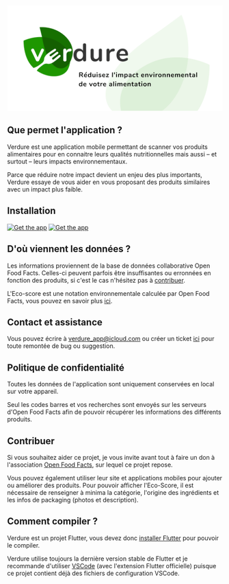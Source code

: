 ![Banner](/raw_graphics/banner.png)

## Que permet l'application ?

Verdure est une application mobile permettant de scanner vos produits alimentaires pour en connaitre leurs qualités nutritionnelles mais aussi – et surtout – leurs impacts environnementaux.

Parce que réduire notre impact devient un enjeu des plus importants, Verdure essaye de vous aider en vous proposant des produits similaires avec un impact plus faible.

## Installation
[<img src="https://itsallwidgets.com/images/google.png"
     alt="Get the app"
     height="70">](https://play.google.com/store/apps/details?id=net.frju.ecoscore)
[<img src="https://itsallwidgets.com/images/apple.png"
     alt="Get the app"
     height="70">](https://apps.apple.com/app/id1574642934)

## D'où viennent les données ?

Les informations proviennent de la base de données collaborative Open Food Facts. Celles-ci peuvent parfois être insuffisantes ou erronnées en fonction des produits, si c'est le cas n'hésitez pas à [contribuer](#contribuer).

L'Eco-score est une notation environnementale calculée par Open Food Facts, vous pouvez en savoir plus [ici](https://docs.score-environnemental.com).

## Contact et assistance

Vous pouvez écrire à [verdure_app@icloud.com](mailto:verdure_app@icloud.com) ou créer un ticket [ici](https://github.com/FredJul/verdure/issues/new) pour toute remontée de bug ou suggestion.

## Politique de confidentialité

Toutes les données de l'application sont uniquement conservées en local sur votre appareil.

Seul les codes barres et vos recherches sont envoyés sur les serveurs d'Open Food Facts afin de pouvoir récupérer les informations des différents produits.

## Contribuer

Si vous souhaitez aider ce projet, je vous invite avant tout à faire un don à l'association [Open Food Facts](https://fr.openfoodfacts.org/faire-un-don-a-open-food-facts), sur lequel ce projet repose.

Vous pouvez également utiliser leur site et applications mobiles pour ajouter ou améliorer des produits. Pour pouvoir afficher l'Eco-Score, il est nécessaire de renseigner à minima la catégorie, l'origine des ingrédients et les infos de packaging (photos et description).

## Comment compiler ?

Verdure est un projet Flutter, vous devez donc [installer Flutter](https://flutter.dev/docs/get-started/install) pour pouvoir le compiler.

Verdure utilise toujours la dernière version stable de Flutter et je recommande d'utiliser [VSCode](https://code.visualstudio.com/) (avec l'extension Flutter officielle) puisque ce projet contient déjà des fichiers de configuration VSCode.
